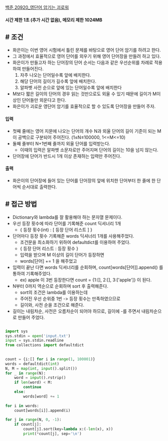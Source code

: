 
[백준 20920_영단어 암기는 괴로워](https://www.acmicpc.net/problem/20920)

#### 시간 제한 1초 (추가 시간 없음), 메모리 제한 1024MB


## # 조건

- 화은이는 이번 영어 시험에서 틀린 문제를 바탕으로 영어 단어 암기를 하려고 한다. 
- 그 과정에서 효율적으로 영어 단어를 외우기 위해 영어 단어장을 만들려 하고 있다. 
- 화은이가 만들고자 하는 단어장의 단어 순서는 다음과 같은 우선순위를 차례로 적용하여 만들어진다.
	1.  자주 나오는 단어일수록 앞에 배치한다.
	2.  해당 단어의 길이가 길수록 앞에 배치한다.
	3.  알파벳 사전 순으로 앞에 있는 단어일수록 앞에 배치한다
- M보다 짧은 길이의 단어의 경우 읽는 것만으로도 외울 수 있기 때문에 길이가 M이상인 단어들만 외운다고 한다. 
- 화은이가 괴로운 영단어 암기를 효율적으로 할 수 있도록 단어장을 만들어 주자.



#### 입력
- 첫째 줄에는 영어 지문에 나오는 단어의 개수 N과 외울 단어의 길이 기준이 되는 M이 공백으로 구분되어 주어진다. (1≤N≤100000, 1<=M<=10)
- 둘째 줄부터 N+1번째 줄까지 외울 단어를 입력받는다. 
	- 이때의 입력은 알파벳 소문자로만 주어지며 단어의 길이는 10을 넘지 않는다.
- 단어장에 단어가 반드시 1개 이상 존재하는 입력만 주어진다.


#### 출력
- 화은이의 단어장에 들어 있는 단어를 단어장의 앞에 위치한 단어부터 한 줄에 한 단어씩 순서대로 출력한다.


## # 접근 방법

- Dictionary와 lambda를 잘 활용해야 하는 문자열 문제이다.
- 우선 등장 횟수에 따라 단어를 기록해준 count 딕셔너리 1개
	- { 등장 횟수(int) : [ 등장 단어 리스트 ] }
- 단어마다 등장 횟수 기록해준 words 딕셔너리 1개를 사용해주었다.
	- 조건문을 최소화하기 위하여 defaultdict를 이용하여 주었다.
	- { 등장 단어 리스트 : 등장 횟수 }
	- 입력을 받으며 M 이상의 길이 단어가 등장하면
	- words[단어] += 1 을 해주었고
- 입력이 끝난 다면 words 딕셔너리를 순회하며, count[words[단어]].append() 를 통하여 기록해주었다.
	- ex) apple 이 3번 등장한다면 count = {1:[], 2:[], 3:['apple']} 이 된다.
- N부터 0까지 역순으로 순회하며 sort 후 출력해준다.
	- sort의 조건은 lambda를 이용하는데 
	- 주어진 우선 순위중 1번 -> 등장 횟수는 만족하였으므로
	- 길이와, 사전 순을 조건으로 해준다.
- 길이는 내림차순, 사전은 오름차순이 되어야 하므로, 길이에 -를 주면서 내림차순으로 만들어 주었다.



```PYTHON

import sys  
sys.stdin = open('input.txt')  
input = sys.stdin.readline  
from collections import defaultdict  
  
  
count = {i:[] for i in range(1, 100001)}  
words = defaultdict(int)  
N, M = map(int, input().split())  
for _ in range(N):  
    word = input().rstrip()  
    if len(word) < M:  
        continue  
    else:  
        words[word] += 1  
  
for i in words:  
    count[words[i]].append(i)  
  
for j in range(N, 0, -1):  
    if count[j]:  
        count[j].sort(key=lambda x:(-len(x), x))  
        print(*count[j], sep='\n')
        
```